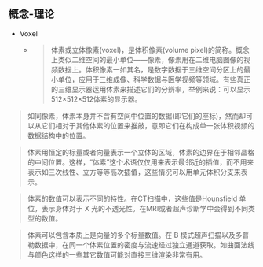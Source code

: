 ## 概念-理论

- Voxel
    - >体素或立体像素(voxel)，是体积像素(volume pixel)的简称。概念上类似二维空间的最小单位——像素，像素用在二维电脑图像的视频数据上。体积像素一如其名，是数字数据于三维空间分区上的最小单位，应用于三维成像、科学数据与医学视频等领域。有些真正的三维显示器运用体素来描述它们的分辨率，举例来说：可以显示512×512×512体素的显示器。

>如同像素，体素本身并不含有空间中位置的数据(即它们的座标)，然而却可以从它们相对于其他体素的位置来推敲，意即它们在构成单一张体积视频的数据结构中的位置。

>体素用恒定的标量或者向量表示一个立体的区域，体素的边界在于相邻晶格的中间位置。这样，“体素”这个术语仅仅用来表示最邻近的插值，而不用来表示如三次线性、立方等等高次插值，这些情况可以用单元体积分支来表示。

>体素的数值可以表示不同的特性。在CT扫描中，这些值是Hounsfield 单位，表示身体对于 X 光的不透光性。在MRI或者超声诊断学中会得到不同类型的数值。

>体素可以包含本质上是向量的多个标量数值。在 B 模式超声扫描以及多普勒数据中，在同一个体素位置的密度与流速经过独立通道获取。如曲面法线与颜色这样的一些其它数值可能对直接三维渲染非常有用。

